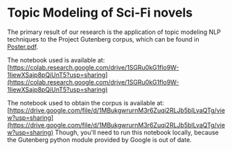 # Topic Modeling of Sci-Fi novels
The primary result of our research is the application of topic modeling NLP techniques to the Project Gutenberg corpus, which can be found in [Poster.pdf](https://github.com/redcitylights/SciFi_Topic_Modeling/blob/main/Poster.pdf).

The notebook used is available at:
[https://colab.research.google.com/drive/1SGRu0kG1flo9W-1IiewXSajp8pQiUnT5?usp=sharing](https://colab.research.google.com/drive/1SGRu0kG1flo9W-1IiewXSajp8pQiUnT5?usp=sharing)

The notebook used to obtain the corpus is available at:
[https://drive.google.com/file/d/1MBukgwrurnM3r6Zuqi2RLJb5blLvaQTg/view?usp=sharing](https://drive.google.com/file/d/1MBukgwrurnM3r6Zuqi2RLJb5blLvaQTg/view?usp=sharing)
Though, you'll need to run this notebook locally, because the Gutenberg python module provided by Google is out of date.
